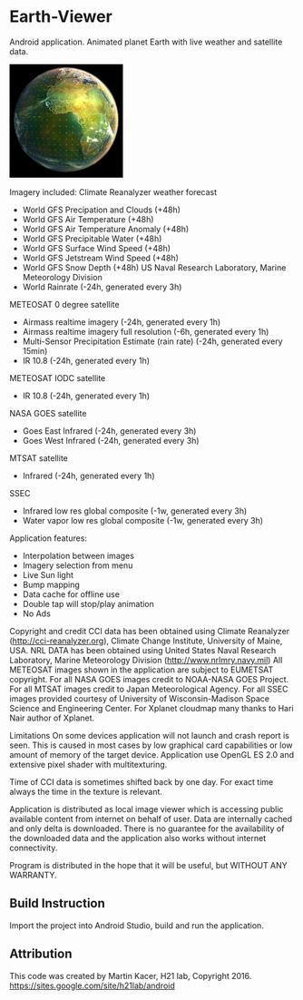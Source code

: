 # Earth-Viewer
Android application.
Animated planet Earth with live weather and satellite data.

![alt tag](https://github.com/H21lab/Earth-Viewer/blob/master/earth_viewer.png)

Imagery included:
Climate Reanalyzer weather forecast
- World GFS Precipation and Clouds (+48h)
- World GFS Air Temperature (+48h)
- World GFS Air Temperature Anomaly (+48h)
- World GFS Precipitable Water (+48h)
- World GFS Surface Wind Speed (+48h)
- World GFS Jetstream Wind Speed (+48h)
- World GFS Snow Depth (+48h)
US Naval Research Laboratory, Marine Meteorology Division
- World Rainrate (-24h, generated every 3h)

METEOSAT 0 degree satellite
- Airmass realtime imagery (-24h, generated every 1h)
- Airmass realtime imagery full resolution (-6h, generated every 1h)
- Multi-Sensor Precipitation Estimate (rain rate) (-24h, generated every 15min)
- IR 10.8 (-24h, generated every 1h)

METEOSAT IODC satellite
- IR 10.8 (-24h, generated every 1h)

NASA GOES satellite
- Goes East Infrared (-24h, generated every 3h)
- Goes West Infrared (-24h, generated every 3h)

MTSAT satellite
- Infrared (-24h, generated every 1h)

SSEC
- Infrared low res global composite (-1w, generated every 3h)
- Water vapor low res global composite (-1w, generated every 3h)


Application features:
- Interpolation between images
- Imagery selection from menu
- Live Sun light
- Bump mapping
- Data cache for offline use
- Double tap will stop/play animation
- No Ads


Copyright and credit
CCI data has been obtained using Climate Reanalyzer (http://cci-reanalyzer.org), Climate Change Institute, University of Maine, USA.
NRL DATA has been obtained using United States Naval Research Laboratory, Marine Meteorology Division (http://www.nrlmry.navy.mil)
All METEOSAT images shown in the application are subject to EUMETSAT copyright.
For all NASA GOES images credit to NOAA-NASA GOES Project.
For all MTSAT images credit to Japan Meteorological Agency.
For all SSEC images provided courtesy of University of Wisconsin-Madison Space Science and Engineering Center.
For Xplanet cloudmap many thanks to Hari Nair author of Xplanet.


Limitations
On some devices application will not launch and crash report is seen. This is caused in most cases by low graphical card capabilities or low amount of memory of the target device. Application use OpenGL ES 2.0 and extensive pixel shader with multitexturing.

Time of CCI data is sometimes shifted back by one day. For exact time always the time in the texture is relevant.

Application is distributed as local image viewer which is accessing public available content from internet on behalf of user. Data are internally cached and only delta is downloaded. There is no guarantee for the availability of the downloaded data and the application also works without internet connectivity.

Program is distributed in the hope that it will be useful, but WITHOUT ANY WARRANTY.

## Build Instruction

Import the project into Android Studio, build and run the application.

## Attribution

This code was created by Martin Kacer, H21 lab, Copyright 2016.
https://sites.google.com/site/h21lab/android

